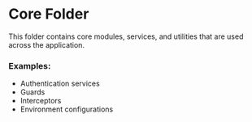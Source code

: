 # Core Folder
This folder contains core modules, services, and utilities that are used across the application.

### Examples:
- Authentication services
- Guards
- Interceptors
- Environment configurations